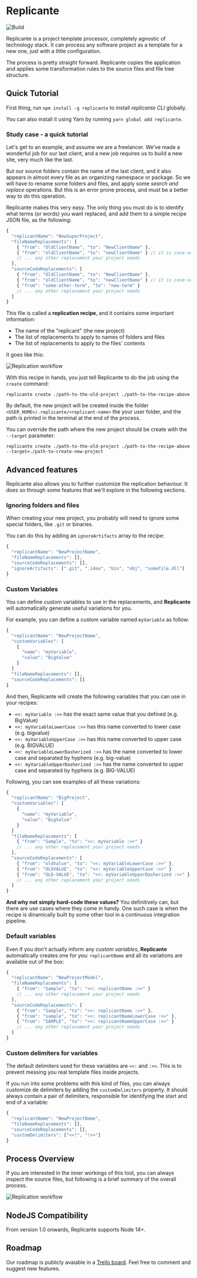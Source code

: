# Replicante

![Build](https://github.com/DyegoMaas/Replicante/workflows/Build/badge.svg)

Replicante is a project template processor, completely agnostic of technology stack. It can process any software project as a template for a new one, just with a little configuration.

The process is pretty straight forward. Replicante copies the application and applies some transformation rules to the source files and file tree structure.

## Quick Tutorial

First thing, run `npm install -g replicante` to install *replicante CLI* globally.

You can also install it using Yarn by running `yarn global add replicante`.

### Study case - a quick tutorial

Let's get to an example, and assume we are a freelancer. We've made a wonderful job for our last client, and a new job requires us to build a new site, very much like the last.

But our source folders contain the name of the last client, and it also appears in almost every file as an organizing namespace or package. So we will have to rename some folders and files, and apply some *search and replace* operations. But this is an error prone process, and must be a better way to do this operation.

Replicante makes this very easy. The only thing you must do is to identify what terms (or words) you want replaced, and add them to a simple recipe JSON file, as the following:

```javascript
{
  "replicantName": "NewSuperProject",
  "fileNameReplacements": [
    { "from": "OldClientName", "to": "NewClientName" },
    { "from": "oldClientName", "to": "newClientName" } // it is case-sensitive
    // ... any other replacement your project needs
  ],
  "sourceCodeReplacements": [
    { "from": "OldClientName", "to": "NewClientName" },
    { "from": "oldClientName", "to": "newClientName" } // it is case-sensitive
    { "from": "some-other-term", "to": "new-term" }
    // ... any other replacement your project needs
  ]
}
```

This file is called a **replication recipe**, and it contains some important information:

- The name of the "replicant" (the new project)
- The list of replacements to apply to names of folders and files
- The list of replacements to apply to the files' contents

It goes like this:

![Replication workflow](/docs/img/process-simple.jpg)

With this recipe in hands, you just tell Replicante to do the job using the `create` command:

`replicante create ./path-to-the-old-project ./path-to-the-recipe-above`

By default, the new project will be created inside the folder `<USER_HOME>/.replicante/<replicant-name>` the your user folder, and the path is printed in the terminal at the end of the process.

You can override the path where the new project should be create with the `--target` parameter:

`replicante create ./path-to-the-old-project ./path-to-the-recipe-above --target=./path-to-create-new-project`

## Advanced features

Replicante also allows you to further customize the replication behaviour. It does so through some features that we'll explore in the following sections.

### Ignoring folders and files

When creating your new project, you probably will need to ignore some special folders, like `.git` or binaries.

You can do this by adding an `ignoreArtifacts` array to the recipe:

```javascript
{
  "replicantName": "NewProjectName",
  "fileNameReplacements": [],
  "sourceCodeReplacements": [],
  "ignoreArtifacts": [".git", ".idea", "bin", "obj", "somefile.dll"]
}
```

### Custom Variables

You can define custom variables to use in the replacements, and **Replicante** will automatically generate useful variations for you.

For example, you can define a custom variable named `myVariable` as follow:

```javascript
{
  "replicantName": "NewProjectName",
  "customVariables": [
    { 
      "name": "myVariable",
      "value": "BigValue"
    }
  ]
  "fileNameReplacements": [],
  "sourceCodeReplacements": []
}
```

And then, Replicante will create the following variables that you can use in your recipes:

- `<<: myVariable :>>` has the exact same value that you defined (e.g. BigValue)
- `<<: myVariableLowerCase :>>` has this name converted to lower case (e.g. bigvalue)
- `<<: myVariableUpperCase :>>` has this name converted to upper case (e.g. BIGVALUE)
- `<<: myVariableLowerDasherized :>>` has the name converted to lower case and separated by hyphens (e.g. big-value)
- `<<: myVariableUpperDasherized :>>` has the name converted to upper case and separated by hyphens (e.g. BIG-VALUE)

Following, you can see examples of all these variations:

```javascript
{
  "replicantName": "BigProject",
  "customVariables": [
    { 
      "name": "myVariable",
      "value": "BigValue"
    }
  ]
  "fileNameReplacements": [
    { "from": "Sample", "to": "<<: myVariable :>>" }
    // ... any other replacement your project needs
  ],
  "sourceCodeReplacements": [
    { "from": "oldValue", "to": "<<: myVariableLowerCase :>>" },
    { "from": "OLDVALUE", "to": "<<: myVariableUpperCase :>>" }
    { "from": "OLD-VALUE", "to": "<<: myVariableUpperDasherized :>>" }
    // ... any other replacement your project needs
  ]
}
```

**And why not simply hard-code these values?** You definitively can, but there are use cases where they come in handy. One such case is when the recipe is dinamically built by some other tool in a continuous integration pipeline.

### Default variables

Even if you don't actually inform any *custom variables*, **Replicante** automatically creates one for you: `replicantName` and all its variations are available out of the box:

```javascript
{
  "replicantName": "NewProjectModel",
  "fileNameReplacements": [
    { "from": "Sample", "to": "<<: replicantName :>>" }
    // ... any other replacement your project needs
  ],
  "sourceCodeReplacements": [
    { "from": "Sample", "to": "<<: replicantName :>>" }, 
    { "from": "sample", "to": "<<: replicantNameLowerCase :>>" }, 
    { "from": "SAMPLE", "to": "<<: replicantNameUpperCase :>>" }
    // ... any other replacement your project needs
  ]
}
```

### Custom delimiters for variables

The default delimiters used for these variables are `<<:` and `:>>`. This is to prevent messing you real template files inside projects.

If you run into some problems with this kind of files, you can always customize de delimiters by adding the `customDelimiters` property. It should always contain a pair of delimiters, responsible for identifying the start and end of a variable:

```javascript
{
  "replicantName": "NewProjectName",
  "fileNameReplacements": [],
  "sourceCodeReplacements": [],
  "customDelimiters": ["<<!", "!>>"]
}
```

## Process Overview

If you are interested in the inner workings of this tool, you can always inspect the source files, but following is a brief summary of the overall process.

![Replication workflow](/docs/img/process-step-by-step.jpg)

## NodeJS Compatibility

From version 1.0 onwards, Replicante supports Node 14+.

## Roadmap

Our roadmap is publicly avaiable in a [Trello board](https://trello.com/b/T9khQD2v/replicant-roadmap). Feel free to comment and suggest new features.
